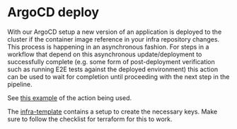 # ArgoCD deploy

With our ArgoCD setup a new version of an application is deployed to the cluster if the container image reference in your infra repository changes. This process is happening in an asynchronous fashion. For steps in a workflow that depend on this asynchronous update/deployment to successfully complete (e.g. some form of post-deployment verification such as running E2E tests against the deployed environment) this action can be used to wait for completion until proceeding with the next step in the pipeline.

See [this example](https://github.com/digitalservice4germany/useid-backend-service/blob/cf2f4cfd21ff9bdd2e807f215983144377b599f9/.github/workflows/pipeline.yml#L216-L249) of the action being used.

The [infra-template](https://github.com/digitalservice4germany/infra-template) contains a setup to create the necessary keys. Make sure to follow the checklist for terraform for this to work.
